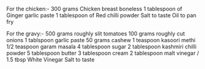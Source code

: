 For the chicken:-
300 grams Chicken breast boneless
1 tablespoon of Ginger garlic paste
1 tablespoon of Red chilli powder
Salt to taste
Oil to pan fry

For the gravy:-
500 grams  roughly slit tomatoes
100 grams roughly cut onions
1 tablspoon garlic paste
50 grams cashew
1 teaspoon kasoori methi
1/2 teaspoon garam masala
4 tablespoon sugar
2 tablespoon kashmiri chilli powder
5 tablespoon butter
3 tablespoon cream
2 tablespoon malt vinegar / 1.5 tbsp White Vinegar
Salt to taste
